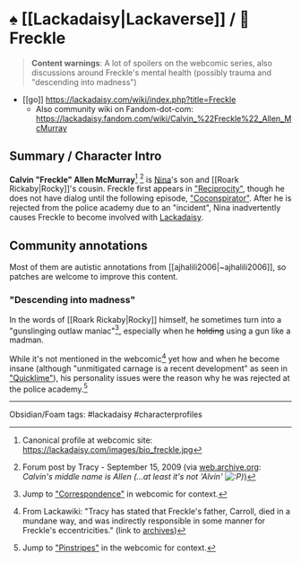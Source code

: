 # ♠️ [[Lackadaisy|Lackaverse]] / 👤 Freckle

> **Content warnings**: A lot of spoilers on the webcomic series, also discussions around Freckle's mental health (possibly trauma and "descending into madness")

* [[go]] https://lackadaisy.com/wiki/index.php?title=Freckle
	* Also community wiki on Fandom-dot-com: https://lackadaisy.fandom.com/wiki/Calvin_%22Freckle%22_Allen_McMurray

## Summary / Character Intro

**Calvin "Freckle" Allen McMurray**[^1] [^2] is [Nina](https://lackadaisy.com/wiki/index.php?title=Nina "Nina")'s son and [[Roark Rickaby|Rocky]]'s cousin. Freckle first appears in ["Reciprocity"](http://www.lackadaisycats.com/comic.php?comicid=15), though he does not have dialog until the following episode, ["Coconspirator"](http://www.lackadaisycats.com/comic.php?comicid=16). After he is rejected from the police academy due to an "incident", Nina inadvertently causes Freckle to become involved with [Lackadaisy](https://lackadaisy.com/wiki/index.php?title=Lackadaisy "Lackadaisy").

[^1]: Canonical profile at webcomic site: <https://lackadaisy.com/images/bio_freckle.jpg>
[^2]: Forum post by Tracy - September 15, 2009 (via [web.archive.org](https://web.archive.org/web/20160307194900/http://www.littledaisycafe.com/forum/viewtopic.php?f=5&t=681&p=902355##p902355): *Calvin's middle name is Allen (...at least it's not 'Alvin' ![:P](https://web.archive.org/web/20160307194900im_/http://www.littledaisycafe.com/forum/images/smilies/icon_razz.gif "Razz"))*)

## Community annotations

Most of them are autistic annotations from [[ajhalili2006|~ajhalili2006]], so patches are welcome to improve this content.

### "Descending into madness"

In the words of [[Roark Rickaby|Rocky]] himself, he sometimes turn into a "gunslinging outlaw maniac"[^3], especially when he ~~holding~~ using a gun like a madman.

[^3]: Jump to ["Correspondence"](https://www.lackadaisycats.com/comic.php?comicid=94) in webcomic for context.

[^4]: From Lackawiki: "Tracy has stated that Freckle's father, Carroll, died in a mundane way, and was indirectly responsible in some manner for Freckle's eccentricities." (link to [archives](https://archivebot.deno.dev/go?url=todo))

While it's not mentioned in the webcomic[^4] yet how and when he become insane (although "unmitigated carnage is a recent development" as seen in ["Quicklime"](https://www.lackadaisycats.com/comic.php?comicid=58)), his personality issues were the reason why he was rejected at the police academy.[^5]

[^5]: Jump to ["Pinstripes"](https://lackadaisy.com/comic.php?comicid=63) in the webcomic for context.

---
Obsidian/Foam tags: #lackadaisy #characterprofiles
